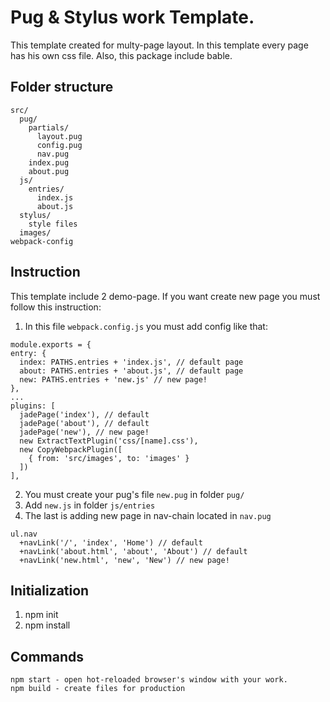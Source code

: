 # Pug & Stylus work Template.
This template created for multy-page layout. In this template every page has his own css file. Also, this package include bable.
## Folder structure

```
src/
  pug/
    partials/
      layout.pug
      config.pug
      nav.pug
    index.pug  
    about.pug 
  js/
    entries/
      index.js
      about.js 
  stylus/
    style files
  images/
webpack-config
```

## Instruction
This template include 2 demo-page.
If you want create new page you must follow this instruction:
1) In this file ```webpack.config.js``` you must add config like that:
  ```
  module.exports = {
  entry: {
    index: PATHS.entries + 'index.js', // default page
    about: PATHS.entries + 'about.js', // default page
    new: PATHS.entries + 'new.js' // new page!
  },
  ...
  plugins: [
    jadePage('index'), // default
    jadePage('about'), // default
    jadePage('new'), // new page!
    new ExtractTextPlugin('css/[name].css'),
    new CopyWebpackPlugin([
      { from: 'src/images', to: 'images' }
    ])
  ],
  
  ```
2) You must create your pug's file ```new.pug``` in folder ```pug/```
3) Add ```new.js``` in folder ```js/entries```
4) The last is adding new page in nav-chain located in ```nav.pug```
```
ul.nav
  +navLink('/', 'index', 'Home') // default
  +navLink('about.html', 'about', 'About') // default
  +navLink('new.html', 'new', 'New') // new page!
```

## Initialization
1) npm init
2) npm install

## Commands
```
npm start - open hot-reloaded browser's window with your work.
npm build - create files for production
